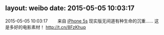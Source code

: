 layout: weibo
date: 2015-05-05 10:03:17
---
<meta name="referrer" content="no-referrer" />

2015-05-05 10:03:17  &nbsp;&nbsp;&nbsp;&nbsp;&nbsp;&nbsp; 来自 <a href="sinaweibo://customweibosource" rel="nofollow">iPhone 5s</a>
现实版无间道有种生命的沉重…… 这是多好的电影素材！ http://t.cn/8FzKhup ​​​
